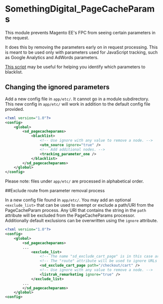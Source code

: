 # SomethingDigital_PageCacheParams

This module prevents Magento EE's FPC from seeing certain parameters in the request.

It does this by removing the parameters early on in request processing.  This is meant to be used only with parameters used for JavaScript tracking, such as Google Analytics and AdWords parameters.

[This script](https://gist.github.com/mpchadwick/6c2313eda1ec6d42c8b97ed70fc5a55f) may be useful for helping you identify which parameters to blacklist.

## Changing the ignored parameters

Add a new config file in `app/etc/`.  It cannot go in a module subdirectory. This new config in `app/etc/` will work in addition to the default config file provided.

```xml
<?xml version="1.0"?>
<config>
    <global>
        <sd_pagecacheparams>
            <blacklist>
                <!-- Use ignore with any value to remove a node. -->
                <utm_source ignore="true" />
                <!-- Add additional nodes. -->
                <tracking_parameter_one />
            </blacklist>
        </sd_pagecacheparams>
    </global>
</config>
```

Please note: files under `app/etc/` are processed in alphabetical order.

##Exclude route from parameter removal process

In a new config file found in `app/etc/`. You may add an optional `<exclude_list>` that can be used to exempt or exclude a path/URI from the PageCacheParam process. Any URI that contains the string in the `path` attribute will be excluded from the PageCacheParams processor.
Additionally default exclusions can be overwritten using the `ignore` attribute.

```xml
<?xml version="1.0"?>
<config>
    <global>
        <sd_pagecacheparams>
        ...
            <exclude_list>
                <!-- The name "sd_exclude_cart_page" is in this case arbitary -->
                <!-- The "route" attribute will be used to ignore URLs by PageCacheParams -->
                <sd_exclude_cart_page path="/checkout/cart" />
                <!-- Use ignore with any value to remove a node. -->
                <listrak_remarketing ignore="true" />
            </exclude_list>
        ...
        </sd_pagecacheparams>
    </global>
<config>
```

